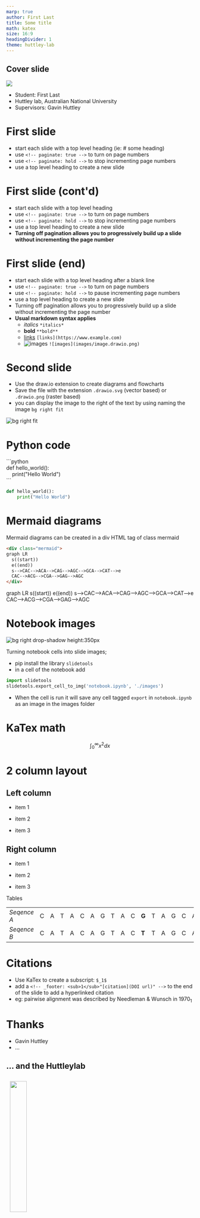 ```yaml
---
marp: true
author: First Last
title: Some title
math: katex
size: 16:9
headingDivider: 1
theme: huttley-lab  
---
```

## Cover slide
<!-- paginate: skip -->
<!-- _class: coverpage -->

![](images/debruijngraph.drawio.svg)
- Student: First Last
- Huttley lab, Australian National University
- Supervisors: Gavin Huttley 

# First slide
<!-- paginate: true -->
<!-- paginate: hold -->

- start each slide with a top level heading (ie: # some heading)
- use `<!-- paginate: true -->` to turn on page numbers
- use `<!-- paginate: hold -->` to stop incrementing page numbers
- use a top level heading to create a new slide

# First slide (cont'd)

- start each slide with a top level heading
- use `<!-- paginate: true -->` to turn on page numbers
- use `<!-- paginate: hold -->` to stop incrementing page numbers
- use a top level heading to create a new slide
- **Turning off pagination allows you to progressively build up a slide without incrementing the page number**

# First slide (end)

- start each slide with a top level heading after a blank line
- use `<!-- paginate: true -->` to turn on page numbers
- use `<!-- paginate: hold -->` to pause incrementing page numbers
- use a top level heading to create a new slide
- Turning off pagination allows you to progressively build up a slide without incrementing the page number
- **Usual markdown syntax applies**
  - *italics* `*italics*`
  - **bold** `**bold**`
  - [links](https://www.example.com) `[links](https://www.example.com)`
  - ![images](images/image.drawio.png) `![images](images/image.drawio.png)`

# Second slide
<!-- paginate: true -->

- Use the draw.io extension to create diagrams and flowcharts
- Save the file with the extension `.drawio.svg` (vector based) or `.drawio.png` (raster based)
- you can display the image to the right of the text by using naming the image `bg right fit`

![bg right fit ](images/drawIOimages.drawio.svg)

# Python code


<div>
```python</br>
def hello_world():</br>
&nbsp;&nbsp;&nbsp;&nbsp;print("Hello World")</br>
```
</div>

```Python
def hello_world():
    print("Hello World")
```

# Mermaid diagrams

Mermaid diagrams can be created in a div HTML tag of class mermaid

```html
<div class="mermaid">
graph LR
  s((start))
  e((end))
  s-->CAC-->ACA-->CAG-->AGC-->GCA-->CAT-->e
  CAC-->ACG-->CGA-->GAG-->AGC
</div>

```

<div class="mermaid">
graph LR
  s((start))
  e((end))
  s-->CAC-->ACA-->CAG-->AGC-->GCA-->CAT-->e
  CAC-->ACG-->CGA-->GAG-->AGC
</div>

# Notebook images

![bg right drop-shadow height:350px](images/construct_chart_Cell1.png)

Turning notebook cells into slide images;
- pip install the library `slidetools` 
- in a cell of the notebook add
```python 
import slidetools
slidetools.export_cell_to_img('notebook.ipynb', './images')
```
- When the cell is run it will save any cell tagged `export` in `notebook.ipynb` as an image in the images folder 


# KaTex math

$$
\int_0^\infty x^2 dx
$$

# 2 column layout

<div class="two_columns">
  <div>

## Left column

- item 1
- item 2
- item 3

  </div>
  <div> 

## Right column

- item 1
- item 2
- item 3

  </div>
</div

## Tables

|||||||||||||||||||
|--|---|---|---|---|---|---|---|---|---|---|---|---|---|---|---|---|---|
|*Seqence A* | C | A | T | A | C | A | G | T | A | C | **G** | T | A | G | C | A | T |
|*Seqence B* | C | A | T | A | C | A | G | T | A | C | **T** | T | A | G | C | A | T |



<!-- _footer: "[nedbatchelder.com](https://nedbatchelder.com/blog/201310/big_o_log_n.html)"-->

# Citations

- Use KaTex to create a subscript: `$_1$`
- add a `<!-- _footer: <sub>1</sub>"[citation](DOI url)" -->` to the end of the slide to add a hyperlinked citation
- eg: pairwise alignment was described by Needleman & Wunsch in 1970$_1$


<!-- _footer: <sub>1</sub> "[Needleman & Wunsch, 1970  doi.org/10.1016/0022-2836(70)90057-4](https://doi.org/10.1016/0022-2836(70)90057-4)" -->
    
# Thanks

- Gavin Huttley
- ...

## ... and the Huttleylab

<img src="images/teadance.gif" style="margin: 10px; width: 30%; height: auto;" />
</div>

# Questions & Answers

# Citations
<!-- paginate: False -->
- [Needleman & Wunsch (1970), 'A general method applicable to the search for similarities in the amino acid sequence of two proteins'  doi.org/10.1016/0022-2836(70)90057-4, 2010](https://doi.org/10.1016/0022-2836(70)90057-4)


